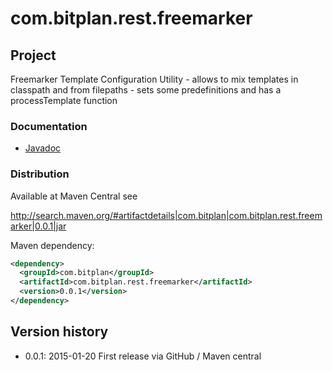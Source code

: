 com.bitplan.rest.freemarker
===========================

## Project
Freemarker Template Configuration Utility - allows to mix templates in classpath and from filepaths - sets some
predefinitions and has a processTemplate function

### Documentation
* [Javadoc](http://bitplan.github.io/com.bitplan.rest.freemarker/apidocs/index.html)

### Distribution
Available at Maven Central see 

http://search.maven.org/#artifactdetails|com.bitplan|com.bitplan.rest.freemarker|0.0.1|jar

Maven dependency:

```xml
<dependency>
  <groupId>com.bitplan</groupId>
  <artifactId>com.bitplan.rest.freemarker</artifactId>
  <version>0.0.1</version>
</dependency>
```

## Version history
* 0.0.1: 2015-01-20 First release via GitHub / Maven central